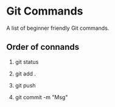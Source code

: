 # Git Commands
A list of beginner friendly Git commands.

## Order of connands

1) git status

2) git add .

3) git push

4) git commit -m "Msg"

